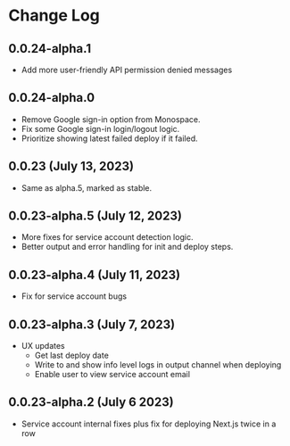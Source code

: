 # Change Log

## 0.0.24-alpha.1

- Add more user-friendly API permission denied messages

## 0.0.24-alpha.0

- Remove Google sign-in option from Monospace.
- Fix some Google sign-in login/logout logic.
- Prioritize showing latest failed deploy if it failed.

## 0.0.23 (July 13, 2023)

- Same as alpha.5, marked as stable.

## 0.0.23-alpha.5 (July 12, 2023)

- More fixes for service account detection logic.
- Better output and error handling for init and deploy steps.

## 0.0.23-alpha.4 (July 11, 2023)

- Fix for service account bugs

## 0.0.23-alpha.3 (July 7, 2023)

- UX updates
  - Get last deploy date
  - Write to and show info level logs in output channel when deploying
  - Enable user to view service account email

## 0.0.23-alpha.2 (July 6 2023)

- Service account internal fixes plus fix for deploying Next.js twice in a row
